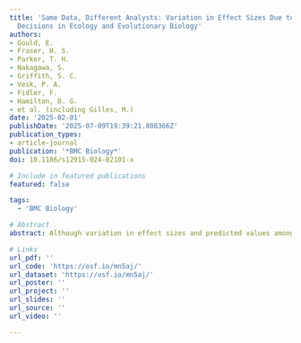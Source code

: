 ```yaml
---
title: 'Same Data, Different Analysts: Variation in Effect Sizes Due to Analytical
  Decisions in Ecology and Evolutionary Biology'
authors:
- Gould, E.
- Fraser, H. S.
- Parker, T. H.
- Nakagawa, S.
- Griffith, S. C.
- Vesk, P. A.
- Fidler, F.
- Hamilton, D. G.
- et al. (including Gilles, M.)
date: '2025-02-01'
publishDate: '2025-07-09T19:39:21.808366Z'
publication_types:
- article-journal
publication: '*BMC Biology*'
doi: 10.1186/s12915-024-02101-x

# Include in featured publications
featured: false

tags:
  - 'BMC Biology'

# Abstract
abstract: Although variation in effect sizes and predicted values among studies of similar phenomena is inevitable, such variation far exceeds what might be produced by sampling error alone. One possible explanation for variation among results is differences among researchers in the decisions they make regarding statistical analyses. A growing array of studies has explored this analytical variability in different fields and has found substantial variability among results despite analysts having the same data and research question. Many of these studies have been in the social sciences, but one small “many analyst” study found similar variability in ecology. We expanded the scope of this prior work by implementing a large-scale empirical exploration of the variation in effect sizes and model predictions generated by the analytical decisions of different researchers in ecology and evolutionary biology. We used two unpublished datasets, one from evolutionary ecology (blue tit, Cyanistes caeruleus, to compare sibling number and nestling growth) and one from conservation ecology (Eucalyptus, to compare grass cover and tree seedling recruitment). The project leaders recruited 174 analyst teams, comprising 246 analysts, to investigate the answers to prespecified research questions. Analyses conducted by these teams yielded 141 usable effects (compatible with our meta-analyses and with all necessary information provided) for the blue tit dataset, and 85 usable effects for the Eucalyptus dataset. We found substantial heterogeneity among results for both datasets, although the patterns of variation differed between them. For the blue tit analyses, the average effect was convincingly negative, with less growth for nestlings living with more siblings, but there was near continuous variation in effect size from large negative effects to effects near zero, and even effects crossing the traditional threshold of statistical significance in the opposite direction. In contrast, the average relationship between grass cover and Eucalyptus seedling number was only slightly negative and not convincingly different from zero, and most effects ranged from weakly negative to weakly positive, with about a third of effects crossing the traditional threshold of significance in one direction or the other. However, there were also several striking outliers in the Eucalyptus dataset, with effects far from zero. For both datasets, we found substantial variation in the variable selection and random effects structures among analyses, as well as in the ratings of the analytical methods by peer reviewers, but we found no strong relationship between any of these and deviation from the meta-analytic mean. In other words, analyses with results that were far from the mean were no more or less likely to have dissimilar variable sets, use random effects in their models, or receive poor peer reviews than those analyses that found results that were close to the mean. The existence of substantial variability among analysis outcomes raises important questions about how ecologists and evolutionary biologists should interpret published results, and how they should conduct analyses in the future.

# Links
url_pdf: ''
url_code: 'https://osf.io/mn5aj/'
url_dataset: 'https://osf.io/mn5aj/'
url_poster: ''
url_project: ''
url_slides: ''
url_source: ''
url_video: ''

---
```


